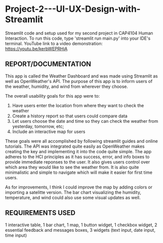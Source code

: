 # Project-2---UI-UX-Design-with-Streamlit
Streamlit code and setup used for my second project in CAP4104 Human Interaction. To run this code, type 'streamlit run main.py' into your IDE's terminal. YouTube link to a video demonstration: https://youtu.be/kerbWEPRHiA

REPORT/DOCUMENTATION
---------------------------------------------------------------------------------
This app is called the Weather Dashboard and was made using Streamlit as well as OpenWeather's API. The purpose of this app is to inform users of the weather, humidity, and wind from wherever they choose. 

The overall usability goals for this app were to:
1. Have users enter the location from where they want to check the weather
2. Create a history report so that users could compare data
3. Let users choose the date and time so they can check the weather from yesterday, tomorrow, etc;
4. Include an interactive map for users

These goals were all accomplished by following streamlit guides and online tutorials. The API was integrated quite easily as OpenWeather makes creating the key and implementing it into the code quite simple. The app adheres to the HCI principles as it has success, error, and info boxes to provide immediate reponses to the user. It also gives users control over which area they would like to see the weather from. It is also quite minimalistic and simple to navigate which will make it easier for first time users.

As for improvements, I think I could improve the map by adding colors or importing a satelitte version. The bar chart visualizing the humidity, temperature, and wind could also use some visual updates as well.

REQUIREMENTS USED
---------------------------------------------------------------------------------
1 interactive table, 1 bar chart, 1 map, 1 button widget, 1 checkbox widget, 2 essential feedback and messages boxes, 3 widgets (text input, date input, time input)

